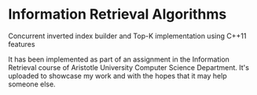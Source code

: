 # Information Retrieval Algorithms

Concurrent inverted index builder and Top-K implementation using C++11 features

It has been implemented as part of an assignment in the Information Retrieval course of Aristotle University Computer Science Department. It's uploaded to showcase my work and with the hopes that it may help someone else.
